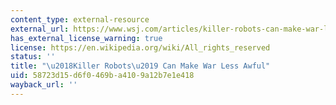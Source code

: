 ```yaml
---
content_type: external-resource
external_url: https://www.wsj.com/articles/killer-robots-can-make-war-less-awful-1504284282
has_external_license_warning: true
license: https://en.wikipedia.org/wiki/All_rights_reserved
status: ''
title: "\u2018Killer Robots\u2019 Can Make War Less Awful"
uid: 58723d15-d6f0-469b-a410-9a12b7e1e418
wayback_url: ''
---
```


